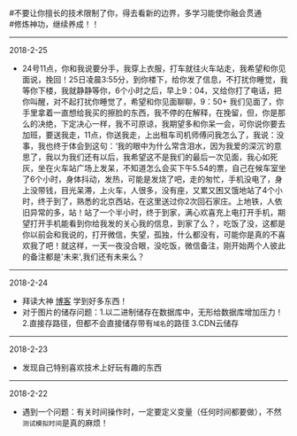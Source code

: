 #不要让你擅长的技术限制了你，得去看新的边界，多学习能使你融会贯通<br>
#修炼神功，继续养成！！

---------
2018-2-25<br>
* 24号11点，你和我说要分手，我穿上衣服，打车就往火车站走，我希望和你见面说，挽回！25日凌晨3:55分，到你楼下，给你发了信息，不打扰你睡觉，我等你下楼，我就静静等你，6个小时之后，早上9：04，又给你打了电话，把你叫醒，对不起打扰你睡觉了，希望和你见面聊聊，9：50+ 我们见面了，你手里拿着一直想给我买的擦脸的东西，我不停的在解释，在挽留，但，你是那么的决绝，下定决心一样，我不可原谅，我期望多和你呆一会，可你说你要去加班，要送我走，11点，你送我走，上出租车司机师傅问我怎么了，我说：没事，我也终于体会到这句：‘我的眼中为什么常含泪水，因为我爱的深沉’的意思了，我以为我们还有以后，我希望这不是我们的最后一次见面，我心如死灰，坐在火车站广场上发呆，不知道怎么会买下午5.54的票，自己在候车室坐了6个小时，身体抖动，发热，可能是发烧了吧，走的匆忙，手机没电了，身上没带钱，目光呆滞，上火车，人很多，没有座，又累又困又饿地站了4个小时，终于到了，熟悉的北京西站，在这里送过你2次回石家庄。上地铁，人依旧异常的多，站！站了一个半小时，终于到家，满心欢喜充上电打开手机，期望打开手机能看到你给我发的关心我的信息，到家了么？，吃饭了没，这都是你以前会和我说的，打开微信，失望，孤独，什么都没有，可能你是真的不喜欢我了吧！就这样，一天一夜没合眼，没吃饭，微信备注，刚开始两个人彼此的备注都是'未来',我们还有未来么？

---------
2018-2-24<br>
* 拜读大神 [博客](http://www.cnblogs.com/wangtao_20) 学到好多东西！<br>
* 对于图片的储存问题：1.以二进制储存在数据库中，无形给数据库增加压力！2.直接存路径，但都不会直接储存带有`域名`的路径 3.CDN云储存

---------
2018-2-23<br>
* 发现自己特别喜欢技术上好玩有趣的东西

----------
2018-2-22<br>
* 遇到一个问题：有关时间操作时，一定要定义变量（任何时间都要做），不然`测试模拟时间`是真的麻烦！

